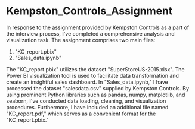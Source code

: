 # Kempston_Controls_Assignment
In response to the assignment provided by Kempston Controls as a part of the interview process, I've completed a comprehensive analysis and visualization task. 
The assignment comprises two main files: 
1) "KC_report.pbix"
2) "Sales_data.ipynb"

The "KC_report.pbix" utilizes the dataset "SuperStoreUS-2015.xlsx". The Power BI visualization tool is used to facilitate data transformation and create an insightful sales dashboard.
In "Sales_data.ipynb," I have processed the dataset "salesdata.csv" supplied by Kempston Controls. By using prominent Python libraries such as pandas, numpy, matplotlib, and seaborn, I've conducted data loading, cleaning, and visualization procedures.
Furthermore, I have included an additional file named "KC_report.pdf," which serves as a convenient format for the "KC_report.pbix."
